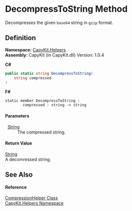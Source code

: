 # DecompressToString Method


Decompresses the given `base64` string in `gzip` format.



## Definition
**Namespace:** <a href="N_CapyKit_Helpers.md">CapyKit.Helpers</a>  
**Assembly:** CapyKit (in CapyKit.dll) Version: 1.0.4

**C#**
``` C#
public static string DecompressToString(
	string compressed
)
```
**F#**
``` F#
static member DecompressToString : 
        compressed : string -> string 
```



#### Parameters
<dl><dt>  <a href="https://learn.microsoft.com/dotnet/api/system.string" target="_blank" rel="noopener noreferrer">String</a></dt><dd>The compressed string.</dd></dl>

#### Return Value
<a href="https://learn.microsoft.com/dotnet/api/system.string" target="_blank" rel="noopener noreferrer">String</a>  
A decomressed string.

## See Also


#### Reference
<a href="T_CapyKit_Helpers_CompressionHelper.md">CompressionHelper Class</a>  
<a href="N_CapyKit_Helpers.md">CapyKit.Helpers Namespace</a>  
